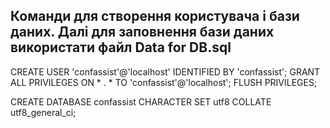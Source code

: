 Команди для створення користувача і бази даних. Далі для заповнення бази даних використати файл Data for DB.sql
------------------
CREATE USER 'confassist'@'localhost' IDENTIFIED BY 'confassist';
GRANT ALL PRIVILEGES ON * . * TO 'confassist'@'localhost';
FLUSH PRIVILEGES;

CREATE DATABASE confassist CHARACTER SET utf8 COLLATE utf8_general_ci;